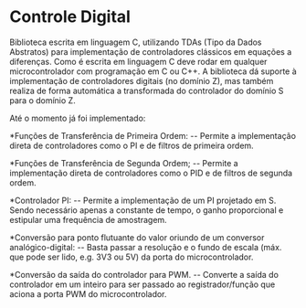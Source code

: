 # Controle Digital

Biblioteca escrita em linguagem C, utilizando TDAs (Tipo da Dados Abstratos) para implementação de controladores clássicos em equações a diferenças.
Como é escrita em linguagem C deve rodar em qualquer microcontrolador com programação em C ou C++.
A biblioteca dá suporte à implementação de controladores digitais (no domínio Z), mas também realiza de forma automática a transformada do controlador do domínio S para o domínio Z.

Até o momento já foi implementado:

*Funções de Transferência de Primeira Ordem:
-- Permite a implementação direta de controladores como o PI e de filtros de primeira ordem.

*Funções de Transferência de Segunda Ordem;
-- Permite a implementação direta de controladores como o PID e de filtros de segunda ordem.

*Controlador PI:
-- Permite a implementação de um PI projetado em S. Sendo necessário apenas a constante de tempo, o ganho proporcional e estipular uma frequência de amostragem.

*Conversão para ponto flutuante do valor oriundo de um conversor analógico-digital:
-- Basta passar a resolução e o fundo de escala (máx. que pode ser lido, e.g. 3V3 ou 5V) da porta do microcontrolador.

*Conversão da saída do controlador para PWM.
-- Converte a saída do controlador em um inteiro para ser passado ao registrador/função que aciona a porta PWM do microcontrolador.
